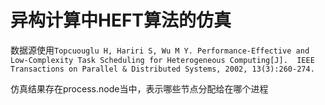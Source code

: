 # 异构计算中HEFT算法的仿真
数据源使用`Topcuouglu H, Hariri S, Wu M Y. Performance-Effective and Low-Complexity Task Scheduling for Heterogeneous Computing[J]. 
IEEE Transactions on Parallel & Distributed Systems, 2002, 13(3):260-274.`





仿真结果存在process.node当中，表示哪些节点分配给在哪个进程
